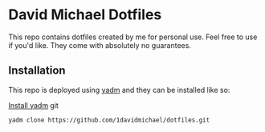 # David Michael Dotfiles

This repo contains dotfiles created by me for personal use. Feel free to use if you'd like. They come with absolutely no guarantees.

## Installation

This repo is deployed using [yadm](https://yadm.io/) and they can be installed like so:

[Install yadm](https://yadm.io/docs/install#)
git
```bash
yadm clone https://github.com/1davidmichael/dotfiles.git
```